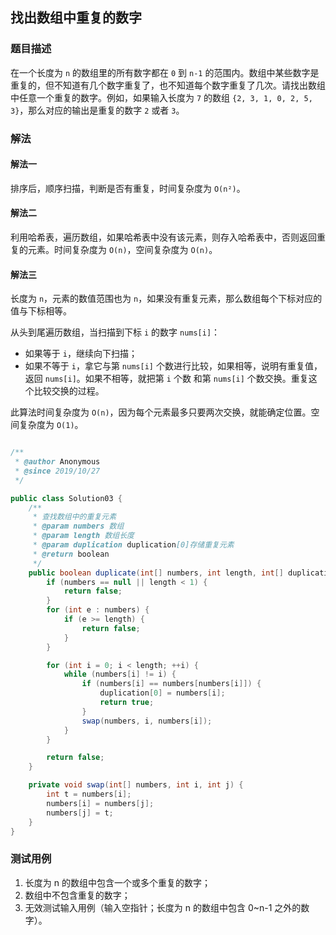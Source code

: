 ## 找出数组中重复的数字

### 题目描述
在一个长度为 `n` 的数组里的所有数字都在 `0` 到 `n-1` 的范围内。数组中某些数字是重复的，但不知道有几个数字重复了，也不知道每个数字重复了几次。请找出数组中任意一个重复的数字。例如，如果输入长度为 `7` 的数组 `{2, 3, 1, 0, 2, 5, 3}`，那么对应的输出是重复的数字 `2` 或者 `3`。


### 解法
#### 解法一
排序后，顺序扫描，判断是否有重复，时间复杂度为 `O(n²)`。

#### 解法二
利用哈希表，遍历数组，如果哈希表中没有该元素，则存入哈希表中，否则返回重复的元素。时间复杂度为 `O(n)`，空间复杂度为 `O(n)`。

#### 解法三
长度为 `n`，元素的数值范围也为 `n`，如果没有重复元素，那么数组每个下标对应的值与下标相等。

从头到尾遍历数组，当扫描到下标 `i` 的数字 `nums[i]`：
- 如果等于 `i`，继续向下扫描；
- 如果不等于 `i`，拿它与第 `nums[i]` 个数进行比较，如果相等，说明有重复值，返回 `nums[i]`。如果不相等，就把第 `i` 个数 和第 `nums[i]` 个数交换。重复这个比较交换的过程。

此算法时间复杂度为 `O(n)`，因为每个元素最多只要两次交换，就能确定位置。空间复杂度为 `O(1)`。

```java

/**
 * @author Anonymous
 * @since 2019/10/27
 */

public class Solution03 {
    /**
     * 查找数组中的重复元素
     * @param numbers 数组
     * @param length 数组长度
     * @param duplication duplication[0]存储重复元素
     * @return boolean
     */
    public boolean duplicate(int[] numbers, int length, int[] duplication) {
        if (numbers == null || length < 1) {
            return false;
        }
        for (int e : numbers) {
            if (e >= length) {
                return false;
            }
        }

        for (int i = 0; i < length; ++i) {
            while (numbers[i] != i) {
                if (numbers[i] == numbers[numbers[i]]) {
                    duplication[0] = numbers[i];
                    return true;
                }
                swap(numbers, i, numbers[i]);
            }
        }

        return false;
    }

    private void swap(int[] numbers, int i, int j) {
        int t = numbers[i];
        numbers[i] = numbers[j];
        numbers[j] = t;
    }
}
```

### 测试用例
1. 长度为 n 的数组中包含一个或多个重复的数字；
2. 数组中不包含重复的数字；
3. 无效测试输入用例（输入空指针；长度为 n 的数组中包含 0~n-1 之外的数字）。